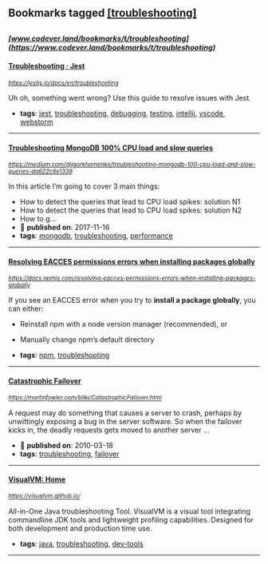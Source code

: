 ## Bookmarks tagged [[troubleshooting]](https://www.codever.land/search?q=[troubleshooting])

_<sup><sup>[www.codever.land/bookmarks/t/troubleshooting](https://www.codever.land/bookmarks/t/troubleshooting)</sup></sup>_
---
#### [Troubleshooting · Jest](https://jestjs.io/docs/en/troubleshooting)
_<sup>https://jestjs.io/docs/en/troubleshooting</sup>_

Uh oh, something went wrong? Use this guide to resolve issues with Jest.
* **tags**: [jest](../tagged/jest.md), [troubleshooting](../tagged/troubleshooting.md), [debugging](../tagged/debugging.md), [testing](../tagged/testing.md), [intellij](../tagged/intellij.md), [vscode](../tagged/vscode.md), [webstorm](../tagged/webstorm.md)
---
#### [Troubleshooting MongoDB 100% CPU load and slow queries ](https://medium.com/@igorkhomenko/troubleshooting-mongodb-100-cpu-load-and-slow-queries-da622c6e1339)
_<sup>https://medium.com/@igorkhomenko/troubleshooting-mongodb-100-cpu-load-and-slow-queries-da622c6e1339</sup>_

In this article I’m going to cover 3 main things:
* How to detect the queries that lead to CPU load spikes: solution N1
* How to detect the queries that lead to CPU load spikes: solution N2
* How to g...
* :calendar: **published on**: 2017-11-16
* **tags**: [mongodb](../tagged/mongodb.md), [troubleshooting](../tagged/troubleshooting.md), [performance](../tagged/performance.md)
---
#### [Resolving EACCES permissions errors when installing packages globally](https://docs.npmjs.com/resolving-eacces-permissions-errors-when-installing-packages-globally)
_<sup>https://docs.npmjs.com/resolving-eacces-permissions-errors-when-installing-packages-globally</sup>_

If you see an EACCES error when you try to **install a package globally**, you can either:
* Reinstall npm with a node version manager (recommended),
or
* Manually change npm’s default directory

* **tags**: [npm](../tagged/npm.md), [troubleshooting](../tagged/troubleshooting.md)
---
#### [Catastrophic Failover](https://martinfowler.com/bliki/CatastrophicFailover.html)
_<sup>https://martinfowler.com/bliki/CatastrophicFailover.html</sup>_

A request may do something that causes a server to crash, perhaps by unwittingly exposing a bug in the server software. So when the failover kicks in, the deadly requests gets moved to another server ...
* :calendar: **published on**: 2010-03-18
* **tags**: [troubleshooting](../tagged/troubleshooting.md), [failover](../tagged/failover.md)
---
#### [VisualVM: Home](https://visualvm.github.io/)
_<sup>https://visualvm.github.io/</sup>_

All-in-One Java troubleshooting Tool. VisualVM is a visual tool integrating commandline JDK tools and lightweight profiling capabilities. Designed for both development and production time use.
* **tags**: [java](../tagged/java.md), [troubleshooting](../tagged/troubleshooting.md), [dev-tools](../tagged/dev-tools.md)
---
